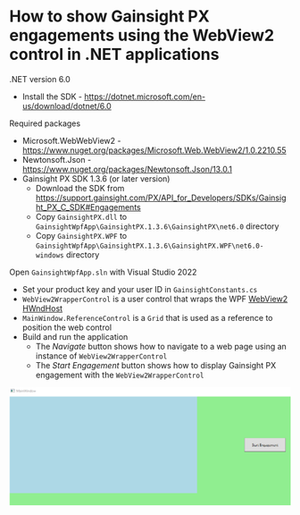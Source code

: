# How to show Gainsight PX engagements using the WebView2 control in .NET applications

.NET version 6.0
- Install the SDK - https://dotnet.microsoft.com/en-us/download/dotnet/6.0

Required packages
- Microsoft.WebWebView2 - https://www.nuget.org/packages/Microsoft.Web.WebView2/1.0.2210.55
- Newtonsoft.Json - https://www.nuget.org/packages/Newtonsoft.Json/13.0.1
- Gainsight PX SDK 1.3.6 (or later version)
  - Download the SDK from https://support.gainsight.com/PX/API_for_Developers/SDKs/Gainsight_PX_C_SDK#Engagements
  - Copy `GainsightPX.dll` to `GainsightWpfApp\GainsightPX.1.3.6\GainsightPX\net6.0` directory
  - Copy `GainsightPX.WPF` to `GainsightWpfApp\GainsightPX.1.3.6\GainsightPX.WPF\net6.0-windows` directory

Open `GainsightWpfApp.sln` with Visual Studio 2022
- Set your product key and your user ID in `GainsightConstants.cs`
- `WebView2WrapperControl` is a user control that wraps the WPF [WebView2 HWndHost](https://learn.microsoft.com/en-us/dotnet/api/microsoft.web.webview2.wpf.webview2)
- `MainWindow.ReferenceControl` is a `Grid` that is used as a reference to position the web control
- Build and run the application
  - The _Navigate_ button shows how to navigate to a web page using an instance of `WebView2WrapperControl`
  - The _Start Engagement_ button shows how to display Gainsight PX engagement with the `WebView2WrapperControl`

![img](gainsight-wpf-webview2.gif)

